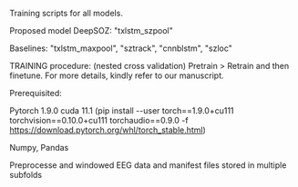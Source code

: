 Training scripts for all models.

Proposed model DeepSOZ: "txlstm_szpool"

Baselines: "txlstm_maxpool", "sztrack", "cnnblstm", "szloc"

TRAINING procedure: (nested cross validation) Pretrain > Retrain and then finetune. For more details, kindly refer to our manuscript.   

Prerequisited:

Pytorch 1.9.0 cuda 11.1
(pip install --user torch==1.9.0+cu111 torchvision==0.10.0+cu111 torchaudio==0.9.0 -f https://download.pytorch.org/whl/torch_stable.html)

Numpy, Pandas

Preprocesse and windowed EEG data and  manifest files stored in multiple subfolds
